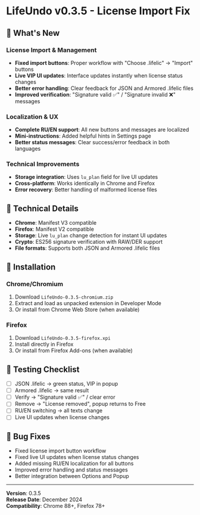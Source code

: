 # LifeUndo v0.3.5 - License Import Fix

## 🎯 What's New

### License Import & Management
- **Fixed import buttons**: Proper workflow with "Choose .lifelic" → "Import" buttons
- **Live VIP UI updates**: Interface updates instantly when license status changes
- **Better error handling**: Clear feedback for JSON and Armored .lifelic files
- **Improved verification**: "Signature valid ✅" / "Signature invalid ❌" messages

### Localization & UX
- **Complete RU/EN support**: All new buttons and messages are localized
- **Mini-instructions**: Added helpful hints in Settings page
- **Better status messages**: Clear success/error feedback in both languages

### Technical Improvements
- **Storage integration**: Uses `lu_plan` field for live UI updates
- **Cross-platform**: Works identically in Chrome and Firefox
- **Error recovery**: Better handling of malformed license files

## 🔧 Technical Details

- **Chrome**: Manifest V3 compatible
- **Firefox**: Manifest V2 compatible  
- **Storage**: Live `lu_plan` change detection for instant UI updates
- **Crypto**: ES256 signature verification with RAW/DER support
- **File formats**: Supports both JSON and Armored .lifelic files

## 🚀 Installation

### Chrome/Chromium
1. Download `LifeUndo-0.3.5-chromium.zip`
2. Extract and load as unpacked extension in Developer Mode
3. Or install from Chrome Web Store (when available)

### Firefox
1. Download `LifeUndo-0.3.5-firefox.xpi`
2. Install directly in Firefox
3. Or install from Firefox Add-ons (when available)

## 📝 Testing Checklist

- [ ] JSON .lifelic → green status, VIP in popup
- [ ] Armored .lifelic → same result
- [ ] Verify → "Signature valid ✅" / clear error
- [ ] Remove → "License removed", popup returns to Free
- [ ] RU/EN switching → all texts change
- [ ] Live UI updates when license changes

## 🐛 Bug Fixes

- Fixed license import button workflow
- Fixed live UI updates when license status changes
- Added missing RU/EN localization for all buttons
- Improved error handling and status messages
- Better integration between Options and Popup

---

**Version**: 0.3.5  
**Release Date**: December 2024  
**Compatibility**: Chrome 88+, Firefox 78+












